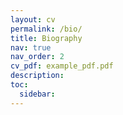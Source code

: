 ```yaml
---
layout: cv
permalink: /bio/
title: Biography
nav: true
nav_order: 2
cv_pdf: example_pdf.pdf
description: 
toc:
  sidebar: 
---
```

